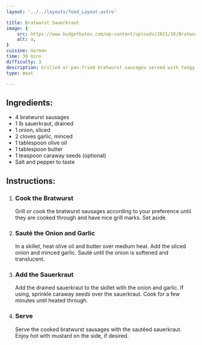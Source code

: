 ```yaml
---
layout: '../../layouts/food_Layout.astro'

title: Bratwurst Sauerkraut
image: {
    src: https://www.budgetbytes.com/wp-content/uploads/2021/10/Bratwurst-and-Sauerkraut-2.jpg,
    alt: a,
}
cuisine: German
time: 30 mins
difficulty: 3
description: Grilled or pan-fried bratwurst sausages served with tangy sauerkraut, mustard, bread or potatoes.
type: meat

---
```

<div class="recipe-container">
    <div class="ingredients">
        <h2>Ingredients:</h2>
        <ul>
            <li>4 bratwurst sausages</li>
            <li>1 lb sauerkraut, drained</li>
            <li>1 onion, sliced</li>
            <li>2 cloves garlic, minced</li>
            <li>1 tablespoon olive oil</li>
            <li>1 tablespoon butter</li>
            <li>1 teaspoon caraway seeds (optional)</li>
            <li>Salt and pepper to taste</li>
        </ul>
    </div>
    <div class="instructions">
        <h2>Instructions:</h2>
        <ol>
            <li><h3>Cook the Bratwurst</h3>
                Grill or cook the bratwurst sausages according to your preference until they are cooked through and have nice grill marks. Set aside.
            </li>
            <li><h3>Sauté the Onion and Garlic</h3>
                In a skillet, heat olive oil and butter over medium heat. Add the sliced onion and minced garlic. Sauté until the onion is softened and translucent.
            </li>
            <li><h3>Add the Sauerkraut</h3>
                Add the drained sauerkraut to the skillet with the onion and garlic. If using, sprinkle caraway seeds over the sauerkraut. Cook for a few minutes until heated through.
            </li>
            <li><h3>Serve</h3>
                Serve the cooked bratwurst sausages with the sautéed sauerkraut. Enjoy hot with mustard on the side, if desired.
            </li>
        </ol>
    </div>
</div>
